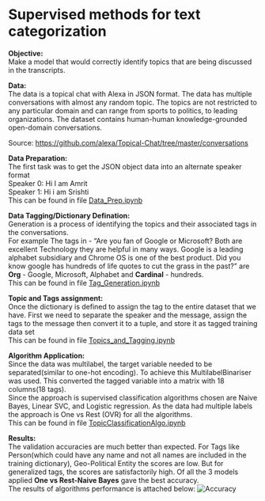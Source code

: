 # Supervised methods for text categorization
**Objective:**<br />
Make a model that would correctly identify topics that are being discussed in the transcripts.

**Data:**<br />
The data is a topical chat with Alexa in JSON format. The data has multiple conversations with
almost any random topic. The topics are not restricted to any particular domain and can range
from sports to politics, to leading organizations. The dataset contains human-human knowledge-grounded open-domain conversations. 

Source: https://github.com/alexa/Topical-Chat/tree/master/conversations

**Data Preparation:**<br />
The first task was to get the JSON object data into an alternate speaker format<br />
Speaker 0: Hi I am Amrit<br />
Speaker 1: Hi i am Srishti<br />
This can be found in file [Data_Prep.ipynb](https://github.com/SrishtiPatil/supervised-methods-for-text-categorization/blob/main/Data_Prep.ipynb)

**Data Tagging/Dictionary Defination:**<br />
Generation is a process of identifying the topics and their associated tags in the conversations.<br />
For example The tags in - “Are you fan of Google or Microsoft? Both are excellent Technology they are helpful in many ways. Google is a leading alphabet subsidiary and Chrome OS is one of the best product. Did you know google has hundreds of life quotes to cut the grass in the past?”
are **Org** - Google, Microsoft, Alphabet and **Cardinal** - hundreds.<br />
This can be found in file [Tag_Generation.ipynb](https://github.com/SrishtiPatil/supervised-methods-for-text-categorization/blob/main/Tag_Generation.ipynb)

**Topic and Tags assignment:**<br />
Once the dictionary is defined to assign the tag to the entire dataset that we have. First we
need to separate the speaker and the message, assign the tags to the message then convert it
to a tuple, and store it as tagged training data set<br />
This can be found in file [Topics_and_Tagging.ipynb](https://github.com/SrishtiPatil/supervised-methods-for-text-categorization/blob/main/Topics_and_Tagging.ipynb)

**Algorithm Application:**<br />
Since the data was multilabel, the target variable needed to be separated(similar to one-hot encoding). To achieve this MultilabelBinariser was used. This converted the tagged variable into a matrix with 18 columns(18 tags).<br />
Since the approach is supervised classification algorithms chosen are Naive Bayes, Linear SVC, and Logistic regression. As the data had multiple labels the approach is One vs Rest (OVR) for all the algorithms.<br />
This can be found in file [TopicClassificationAlgo.ipynb](https://github.com/SrishtiPatil/supervised-methods-for-text-categorization/blob/main/TopicClassificationAlgo.ipynb)

**Results:**<br />
The validation accuracies are much better than expected. For Tags like Person(which could have
any name and not all names are included in the training dictionary), Geo-Political Entity the
scores are low. But for generalized tags, the scores are satisfactorily high. Of all the 3 models
applied **One vs Rest-Naive Bayes** gave the best accuracy.<br />
The results of algorithms performance is attached below:
![Accuracy](https://user-images.githubusercontent.com/24762755/130923138-db64c847-ea6e-4143-b6ed-61300dba7d7b.jpg)

